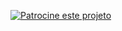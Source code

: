 [![Patrocine este projeto](https://img.shields.io/badge/-Sponsor-fafbfc?logo=GitHub%20Sponsors)](https://github.com/sponsors/BrunoBenvenutti)
